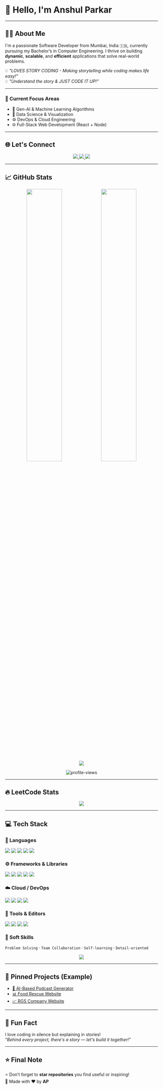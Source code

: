 # 👋 Hello, I'm Anshul Parkar

---

## 👨‍💻 About Me

I'm a passionate Software Developer from Mumbai, India 🇮🇳, currently pursuing my Bachelor’s in Computer Engineering. I thrive on building **dynamic**, **scalable**, and **efficient** applications that solve real-world problems.

💡 _"LOVES STORY CODING - Making storytelling while coding makes life easy!"_  
💡 _"Understand the story & JUST CODE IT UP!"_

---

### 🚀 Current Focus Areas

- 🤖 Gen-AI & Machine Learning Algorithms  
- 🧠 Data Science & Visualization  
- ⚙️ DevOps & Cloud Engineering  
- 🌐 Full-Stack Web Development (React + Node)

---

## 🌐 Let's Connect

<p align="center">
  <a href="https://www.instagram.com/im__parkar" target="_blank">
    <img src="https://img.shields.io/badge/Instagram-E4405F?style=for-the-badge&logo=instagram&logoColor=white" />
  </a>
  <a href="https://www.linkedin.com/in/anshul-parkar-91306b286" target="_blank">
    <img src="https://img.shields.io/badge/LinkedIn-0077B5?style=for-the-badge&logo=linkedin&logoColor=white" />
  </a>
  <a href="mailto:anshulparkar@gmail.com">
    <img src="https://img.shields.io/badge/Gmail-D14836?style=for-the-badge&logo=gmail&logoColor=white" />
  </a>
</p>

---

## 📈 GitHub Stats

<p align="center">
  <img src="https://github-readme-stats.vercel.app/api?username=AnshulParkar&show_icons=true&theme=radical&count_private=true" width="48%" />
  <img src="https://github-readme-stats.vercel.app/api/top-langs/?username=AnshulParkar&layout=compact&theme=radical" width="48%" />
</p>

<p align="center">
  <img src="https://github-readme-streak-stats.herokuapp.com/?user=AnshulParkar&theme=radical" />
</p>


<p align="center">
  <img src="https://komarev.com/ghpvc/?username=AnshulParkar&style=for-the-badge&color=red" alt="profile-views" />
</p>

---

## 🔥 LeetCode Stats

<p align="center">
  <img src="https://leetcard.jacoblin.cool/anshulparkar?theme=dark&font=Arial&ext=activity" />
</p>

---

## 💻 Tech Stack

### 🧠 Languages
<p>
  <img src="https://img.shields.io/badge/C++-00599C?style=flat-square&logo=c%2B%2B&logoColor=white"/>
  <img src="https://img.shields.io/badge/Python-3776AB?style=flat-square&logo=python&logoColor=white"/>
  <img src="https://img.shields.io/badge/JavaScript-F7DF1E?style=flat-square&logo=javascript&logoColor=black"/>
  <img src="https://img.shields.io/badge/TypeScript-3178C6?style=flat-square&logo=typescript&logoColor=white"/>
  <img src="https://img.shields.io/badge/SQL-003B57?style=flat-square&logo=postgresql&logoColor=white"/>
</p>

### ⚙️ Frameworks & Libraries
<p>
  <img src="https://img.shields.io/badge/React-20232A?style=flat-square&logo=react&logoColor=61DAFB"/>
  <img src="https://img.shields.io/badge/Next.js-000000?style=flat-square&logo=next.js&logoColor=white"/>
  <img src="https://img.shields.io/badge/Flask-000000?style=flat-square&logo=flask&logoColor=white"/>
  <img src="https://img.shields.io/badge/Tailwind-06B6D4?style=flat-square&logo=tailwindcss&logoColor=white"/>
  <img src="https://img.shields.io/badge/Node.js-339933?style=flat-square&logo=nodedotjs&logoColor=white"/>
</p>

### ☁️ Cloud / DevOps
<p>
  <img src="https://img.shields.io/badge/AWS-FF9900?style=flat-square&logo=amazonaws&logoColor=white"/>
  <img src="https://img.shields.io/badge/Git-F05032?style=flat-square&logo=git&logoColor=white"/>
  <img src="https://img.shields.io/badge/CI/CD-blue?style=flat-square&logo=githubactions&logoColor=white"/>
  <img src="https://img.shields.io/badge/Hostinger-673DE6?style=flat-square&logo=hostinger&logoColor=white"/>
</p>

### 🧰 Tools & Editors
<p>
  <img src="https://img.shields.io/badge/Vite-646CFF?style=flat-square&logo=vite&logoColor=white"/>
  <img src="https://img.shields.io/badge/Clerk-EF4A4A?style=flat-square&logo=clerk&logoColor=white"/>
  <img src="https://img.shields.io/badge/Nodemailer-0A0A0A?style=flat-square&logo=gmail&logoColor=white"/>
  <img src="https://img.shields.io/badge/VSCode-007ACC?style=flat-square&logo=visualstudiocode&logoColor=white"/>
</p>

### 🧠 Soft Skills
`Problem Solving` · `Team Collaboration` · `Self-learning` · `Detail-oriented`

<p align="center">
  <img src="https://skillicons.dev/icons?i=c++,ts,js,py,java,react,nextjs,nodejs,tailwind,flask,aws,git,docker,vscode,vite,figma,postgres,mongodb,mysql,redux,vercel,github,postman&theme=dark" />
</p>

---

## 📌 Pinned Projects (Example)

- [🔗 AI-Based Podcast Generator](https://github.com/AnshulParkar/Hacksync_Error101)
- [📊 Food Rescue Website](https://github.com/AnshulParkar/expense-tracker)
- [📈 RGS Company Website](https://github.com/AnshulParkar/ml-visualizer)

---

## 🤔 Fun Fact

I love coding in silence but explaining in stories!  
_"Behind every project, there's a story — let's build it together!"_

---

## ⭐ Final Note

⭐ Don’t forget to **star repositories** you find useful or inspiring!  
🧠 Made with ❤️ by **AP**
